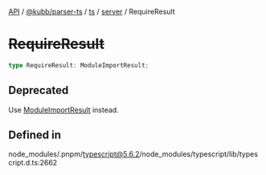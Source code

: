 [API](../../../../../../../packages.md) / [@kubb/parser-ts](../../../../../index.md) / [ts](../../../index.md) / [server](../index.md) / RequireResult

# ~~RequireResult~~

```ts
type RequireResult: ModuleImportResult;
```

## Deprecated

Use [ModuleImportResult](ModuleImportResult.md) instead.

## Defined in

node\_modules/.pnpm/typescript@5.6.2/node\_modules/typescript/lib/typescript.d.ts:2662

